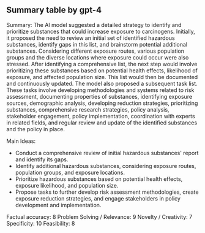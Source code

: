 ## Summary table by gpt-4
Summary: 
The AI model suggested a detailed strategy to identify and prioritize substances that could increase exposure to carcinogens. Initially, it proposed the need to review an initial set of identified hazardous substances, identify gaps in this list, and brainstorm potential additional substances. Considering different exposure routes, various population groups and the diverse locations where exposure could occur were also stressed. After identifying a comprehensive list, the next step would involve prioritizing these substances based on potential health effects, likelihood of exposure, and affected population size. This list would then be documented and continuously updated. The model also proposed a subsequent task list. These tasks involve developing methodologies and systems related to risk assessment, documenting properties of substances, identifying exposure sources, demographic analysis, developing reduction strategies, prioritizing substances, comprehensive research strategies, policy analysis, stakeholder engagement, policy implementation, coordination with experts in related fields, and regular review and update of the identified substances and the policy in place. 

Main Ideas: 
- Conduct a comprehensive review of initial hazardous substances' report and identify its gaps.
- Identify additional hazardous substances, considering exposure routes, population groups, and exposure locations.
- Prioritize hazardous substances based on potential health effects, exposure likelihood, and population size.
- Propose tasks to further develop risk assessment methodologies, create exposure reduction strategies, and engage stakeholders in policy development and implementation.

Factual accuracy: 8
Problem Solving / Relevance: 9
Novelty / Creativity: 7
Specificity: 10
Feasibility: 8